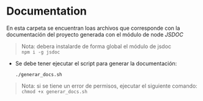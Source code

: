 # Documentation
En esta carpeta se encuentran loas archivos que corresponde con la documentación del proyecto generada con el módulo de node *JSDOC*

> Nota: debera instalarde de forma global el módulo de jsdoc  
```npm i -g jsdoc```

* Se debe tener ejecutar el script para generar la documentación:  
    ```
    ./generar_docs.sh
    ```

> Nota: si se tiene un error de permisos, ejecutar el siguiente comando:  
    ```
    chmod +x generar_docs.sh
    ```
